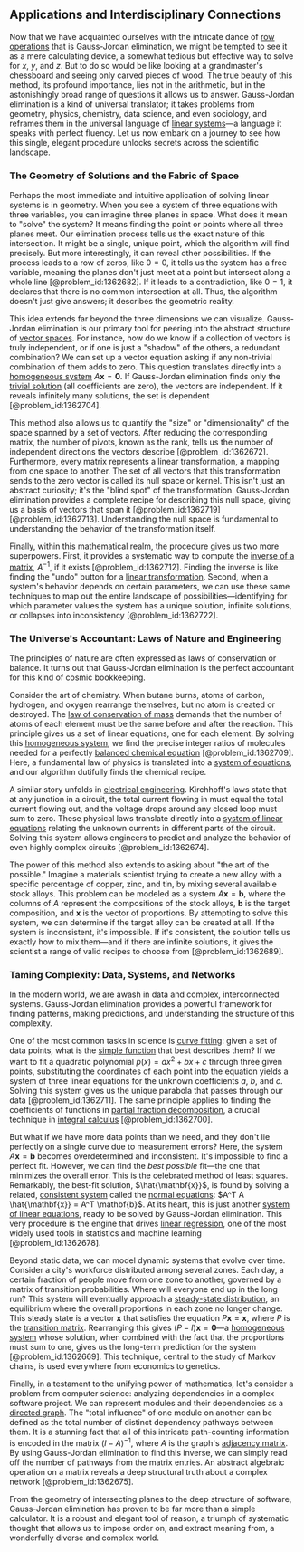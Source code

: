 ## Applications and Interdisciplinary Connections

Now that we have acquainted ourselves with the intricate dance of [row operations](@article_id:149271) that is Gauss-Jordan elimination, we might be tempted to see it as a mere calculating device, a somewhat tedious but effective way to solve for $x$, $y$, and $z$. But to do so would be like looking at a grandmaster's chessboard and seeing only carved pieces of wood. The true beauty of this method, its profound importance, lies not in the arithmetic, but in the astonishingly broad range of questions it allows us to answer. Gauss-Jordan elimination is a kind of universal translator; it takes problems from geometry, physics, chemistry, data science, and even sociology, and reframes them in the universal language of [linear systems](@article_id:147356)—a language it speaks with perfect fluency. Let us now embark on a journey to see how this single, elegant procedure unlocks secrets across the scientific landscape.

### The Geometry of Solutions and the Fabric of Space

Perhaps the most immediate and intuitive application of solving linear systems is in geometry. When you see a system of three equations with three variables, you can imagine three planes in space. What does it mean to "solve" the system? It means finding the point or points where all three planes meet. Our elimination process tells us the exact nature of this intersection. It might be a single, unique point, which the algorithm will find precisely. But more interestingly, it can reveal other possibilities. If the process leads to a row of zeros, like $0=0$, it tells us the system has a free variable, meaning the planes don't just meet at a point but intersect along a whole line [@problem_id:1362682]. If it leads to a contradiction, like $0=1$, it declares that there is no common intersection at all. Thus, the algorithm doesn't just give answers; it describes the geometric reality.

This idea extends far beyond the three dimensions we can visualize. Gauss-Jordan elimination is our primary tool for peering into the abstract structure of [vector spaces](@article_id:136343). For instance, how do we know if a collection of vectors is truly independent, or if one is just a "shadow" of the others, a redundant combination? We can set up a vector equation asking if any non-trivial combination of them adds to zero. This question translates directly into a [homogeneous system](@article_id:149917) $A\mathbf{x} = \mathbf{0}$. If Gauss-Jordan elimination finds only the [trivial solution](@article_id:154668) (all coefficients are zero), the vectors are independent. If it reveals infinitely many solutions, the set is dependent [@problem_id:1362704].

This method also allows us to quantify the "size" or "dimensionality" of the space spanned by a set of vectors. After reducing the corresponding matrix, the number of pivots, known as the rank, tells us the number of independent directions the vectors describe [@problem_id:1362672]. Furthermore, every matrix represents a linear transformation, a mapping from one space to another. The set of all vectors that this transformation sends to the zero vector is called its null space or kernel. This isn't just an abstract curiosity; it's the "blind spot" of the transformation. Gauss-Jordan elimination provides a complete recipe for describing this null space, giving us a basis of vectors that span it [@problem_id:1362719] [@problem_id:1362713]. Understanding the null space is fundamental to understanding the behavior of the transformation itself.

Finally, within this mathematical realm, the procedure gives us two more superpowers. First, it provides a systematic way to compute the [inverse of a matrix](@article_id:154378), $A^{-1}$, if it exists [@problem_id:1362712]. Finding the inverse is like finding the "undo" button for a [linear transformation](@article_id:142586). Second, when a system's behavior depends on certain parameters, we can use these same techniques to map out the entire landscape of possibilities—identifying for which parameter values the system has a unique solution, infinite solutions, or collapses into inconsistency [@problem_id:1362722].

### The Universe's Accountant: Laws of Nature and Engineering

The principles of nature are often expressed as laws of conservation or balance. It turns out that Gauss-Jordan elimination is the perfect accountant for this kind of cosmic bookkeeping.

Consider the art of chemistry. When butane burns, atoms of carbon, hydrogen, and oxygen rearrange themselves, but no atom is created or destroyed. The [law of conservation of mass](@article_id:146883) demands that the number of atoms of each element must be the same before and after the reaction. This principle gives us a set of linear equations, one for each element. By solving this [homogeneous system](@article_id:149917), we find the precise integer ratios of molecules needed for a perfectly [balanced chemical equation](@article_id:140760) [@problem_id:1362709]. Here, a fundamental law of physics is translated into a [system of equations](@article_id:201334), and our algorithm dutifully finds the chemical recipe.

A similar story unfolds in [electrical engineering](@article_id:262068). Kirchhoff's laws state that at any junction in a circuit, the total current flowing in must equal the total current flowing out, and the voltage drops around any closed loop must sum to zero. These physical laws translate directly into a [system of linear equations](@article_id:139922) relating the unknown currents in different parts of the circuit. Solving this system allows engineers to predict and analyze the behavior of even highly complex circuits [@problem_id:1362674].

The power of this method also extends to asking about "the art of the possible." Imagine a materials scientist trying to create a new alloy with a specific percentage of copper, zinc, and tin, by mixing several available stock alloys. This problem can be modeled as a system $A\mathbf{x} = \mathbf{b}$, where the columns of $A$ represent the compositions of the stock alloys, $\mathbf{b}$ is the target composition, and $\mathbf{x}$ is the vector of proportions. By attempting to solve this system, we can determine if the target alloy can be created at all. If the system is inconsistent, it's impossible. If it's consistent, the solution tells us exactly how to mix them—and if there are infinite solutions, it gives the scientist a range of valid recipes to choose from [@problem_id:1362689].

### Taming Complexity: Data, Systems, and Networks

In the modern world, we are awash in data and complex, interconnected systems. Gauss-Jordan elimination provides a powerful framework for finding patterns, making predictions, and understanding the structure of this complexity.

One of the most common tasks in science is [curve fitting](@article_id:143645): given a set of data points, what is the [simple function](@article_id:160838) that best describes them? If we want to fit a quadratic polynomial $p(x) = ax^2 + bx + c$ through three given points, substituting the coordinates of each point into the equation yields a system of three linear equations for the unknown coefficients $a$, $b$, and $c$. Solving this system gives us the unique parabola that passes through our data [@problem_id:1362711]. The same principle applies to finding the coefficients of functions in [partial fraction decomposition](@article_id:158714), a crucial technique in [integral calculus](@article_id:145799) [@problem_id:1362700].

But what if we have more data points than we need, and they don't lie perfectly on a single curve due to measurement errors? Here, the system $A\mathbf{x} = \mathbf{b}$ becomes overdetermined and inconsistent. It's impossible to find a perfect fit. However, we can find the *best possible* fit—the one that minimizes the overall error. This is the celebrated method of least squares. Remarkably, the best-fit solution, $\hat{\mathbf{x}}$, is found by solving a related, [consistent system](@article_id:149339) called the [normal equations](@article_id:141744): $A^T A \hat{\mathbf{x}} = A^T \mathbf{b}$. At its heart, this is just another [system of linear equations](@article_id:139922), ready to be solved by Gauss-Jordan elimination. This very procedure is the engine that drives [linear regression](@article_id:141824), one of the most widely used tools in statistics and machine learning [@problem_id:1362678].

Beyond static data, we can model dynamic systems that evolve over time. Consider a city's workforce distributed among several zones. Each day, a certain fraction of people move from one zone to another, governed by a matrix of transition probabilities. Where will everyone end up in the long run? This system will eventually approach a [steady-state distribution](@article_id:152383), an equilibrium where the overall proportions in each zone no longer change. This steady state is a vector $\mathbf{x}$ that satisfies the equation $P\mathbf{x} = \mathbf{x}$, where $P$ is the [transition matrix](@article_id:145931). Rearranging this gives $(P-I)\mathbf{x} = \mathbf{0}$—a [homogeneous system](@article_id:149917) whose solution, when combined with the fact that the proportions must sum to one, gives us the long-term prediction for the system [@problem_id:1362669]. This technique, central to the study of Markov chains, is used everywhere from economics to genetics.

Finally, in a testament to the unifying power of mathematics, let's consider a problem from computer science: analyzing dependencies in a complex software project. We can represent modules and their dependencies as a [directed graph](@article_id:265041). The "total influence" of one module on another can be defined as the total number of distinct dependency pathways between them. It is a stunning fact that all of this intricate path-counting information is encoded in the matrix $(I-A)^{-1}$, where $A$ is the graph's [adjacency matrix](@article_id:150516). By using Gauss-Jordan elimination to find this inverse, we can simply read off the number of pathways from the matrix entries. An abstract algebraic operation on a matrix reveals a deep structural truth about a complex network [@problem_id:1362675].

From the geometry of intersecting planes to the deep structure of software, Gauss-Jordan elimination has proven to be far more than a simple calculator. It is a robust and elegant tool of reason, a triumph of systematic thought that allows us to impose order on, and extract meaning from, a wonderfully diverse and complex world.